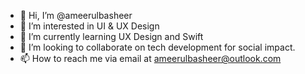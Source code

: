 - 👋 Hi, I’m @ameerulbasheer
- 👀 I’m interested in UI & UX Design
- 🌱 I’m currently learning UX Design and Swift
- 💞️ I’m looking to collaborate on tech development for social impact.
- 📫 How to reach me via email at ameerulbasheer@outlook.com

